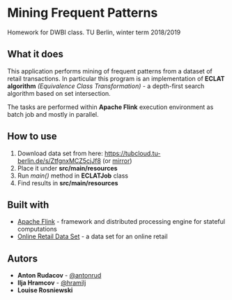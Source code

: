 # Mining Frequent Patterns

Homework for DWBI class. TU Berlin, winter term 2018/2019


## What it does

This application performs mining of frequent patterns from a dataset of retail transactions.
In particular this program is an implementation of **ECLAT algorithm** *(Equivalence Class Transformation)* - a depth-first search algorithm based on set intersection.

The tasks are performed within **Apache Flink** execution environment as batch job and mostly in parallel.


## How to use

1. Download data set from here: https://tubcloud.tu-berlin.de/s/ZtfgnxMCZ5cjJf8 (or [mirror](https://drive.google.com/open?id=1rP-4FUSdWGVqLOKbr_8O24NsDm2OONgW))
2. Place it under **src/main/resources**
3. Run *main()* method in **ECLATJob** class
4. Find results in **src/main/resources**


## Built with

* [Apache Flink](https://flink.apache.org/) - framework and distributed processing engine for stateful computations
* [Online Retail Data Set](https://archive.ics.uci.edu/ml/datasets/online+retail) - a data set for an online retail
                                                                                    

## Autors

* **Anton Rudacov** - [@antonrud](https://github.com/antonrud)
* **Ilja Hramcov** - [@hramilj](https://gitlab.tubit.tu-berlin.de/hramilj)
* **Louise Rosniewski** 
